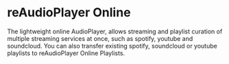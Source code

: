 # reAudioPlayer Online

The lightweight online AudioPlayer, allows streaming and playlist curation of multiple streaming services at once, such as spotify, youtube and soundcloud.
You can also transfer existing spotify, soundcloud or youtube playlists to reAudioPlayer Online Playlists.
